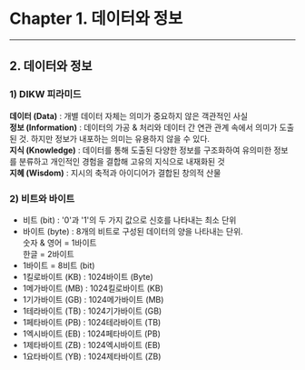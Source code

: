 # Chapter 1. 데이터와 정보

---
## 2. 데이터와 정보
### 1) DIKW 피라미드
**데이터 (Data)** : 개별 데이터 자체는 의미가 중요하지 않은 객관적인 사실 <br>
**정보 (Information)** : 데이터의 가공 & 처리와 데이터 간 연관 관계 속에서 의미가 도출된 것. 하지만 정보가 내포하는 의미는 유용하지 않을 수 있다. <br> 
**지식 (Knowledge)** : 데이터를 통해 도출된 다양한 정보를 구조화하여 유의미한 정보를 분류하고 개인적인 경험을 결합해 고유의 지식으로 내재화된 것<br>
**지혜 (Wisdom)** : 지시의 축적과 아이디어가 결합된 창의적 산물<br>

### 2) 비트와 바이트
- 비트 (bit) : '0'과 '1'의 두 가지 값으로 신호를 나타내는 최소 단위
- 바이트 (byte) : 8개의 비트로 구성된 데이터의 양을 나타내는 단위. <br> 숫자 & 영어 = 1바이트 <br> 한글 = 2바이트
- 1바이트 = 8비트 (bit)
- 1킬로바이트 (KB) : 1024바이트 (Byte)
- 1메가바이트 (MB) : 1024킬로바이트 (KB)
- 1기가바이트 (GB) : 1024메가바이트 (MB)
- 1테라바이트 (TB) : 1024기가바이트 (GB)
- 1페타바이트 (PB) : 1024테라바이트 (TB)
- 1엑시바이트 (EB) : 1024페타바이트 (PB)
- 1제타바이트 (ZB) : 1024엑시바이트 (EB)
- 1요타바이트 (YB) : 1024제타바이트 (ZB)
